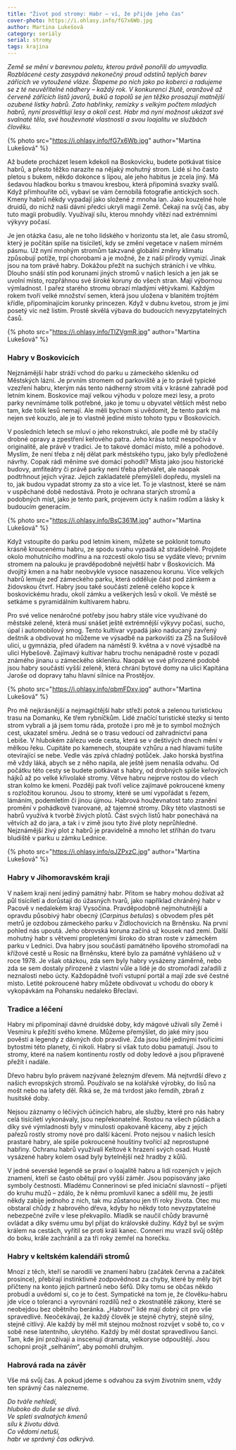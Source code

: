 ```yaml
---
title: "Život pod stromy: Habr – ví, že přijde jeho čas"
cover-photo: https://i.ohlasy.info/fG7x6Wb.jpg
author: Martina Lukešová
category: seriály
serial: stromy
tags: krajina
---
```


*Země se mění v barevnou paletu, kterou právě ponořili do umyvadla. Rozblácené cesty zasypává nekonečný proud odstínů teplých barev zářících ve vytoužené vláze. Šlapeme po nich jako po koberci a radujeme se z té neuvěřitelné nádhery – každý rok. V konkurenci žlutě, oranžově až červeně zářících listů javorů, buků a topolů se jen těžko prosazují matnější ozubené lístky habrů. Zato habřinky, remízky s velkým počtem mladých habrů, nyní prosvětlují lesy a okolí cest. Habr má nyní možnost ukázat své svalnaté tělo, své houževnaté vlastnosti a svou loajalitu ve službách člověku.*

{% photo src="https://i.ohlasy.info/fG7x6Wb.jpg" author="Martina Lukešová" %}

Až budete procházet lesem kdekoli na Boskovicku, budete potkávat tisíce habrů, a přesto těžko narazíte na nějaký mohutný strom. Lidé si ho často pletou s bukem, někdo dokonce s lípou, ale jeho habitus je zcela jiný. Má šedavou hladkou borku s tmavou kresbou, která připomíná svazky svalů. Když přimhouříte oči, vybaví se vám černobílá fotografie antických soch. Kmeny habrů někdy vypadají jako složené z mnoha lan. Jako kouzelné hole druidů, do nichž naši dávní předci ukryli magii Země. Čekají na svůj čas, aby tuto magii probudily. Využívají sílu, kterou mnohdy vítězí nad extrémními výkyvy počasí.

Je jen otázka času, ale ne toho lidského v horizontu sta let, ale času stromů, který je počítán spíše na tisíciletí, kdy se změní vegetace v našem mírném pásmu. Už nyní mnohým stromům takzvané globální změny klimatu způsobují potíže, trpí chorobami a je možné, že z naší přírody vymizí. Jinak jsou na tom právě habry. Dokážou přežít na suchých stráních i ve vlhku. Dlouho snáší stín pod korunami jiných stromů v našich lesích a jen jak se uvolní místo, rozpřáhnou své široké koruny do všech stran. Mají výbornou výmladnost. I pařez starého stromu obrazí mladými větývkami. Každým rokem tvoří velké množství semen, která jsou uložena v blanitém trojitém křídle, připomínajícím korunky princezen. Když v dubnu kvetou, strom je jimi posetý víc než listím. Prostě skvělá výbava do budoucích nevyzpytatelných časů.

{% photo src="https://i.ohlasy.info/TlZVgmR.jpg" author="Martina Lukešová" %}

### Habry v Boskovicích

Nejznámější habr stráží vchod do parku u zámeckého skleníku od Městských lázní. Je prvním stromem od parkoviště a je to právě typické vzezření habru, kterým nás tento nádherný strom vítá v krásné zahradě pod letním kinem. Boskovice mají velkou výhodu v poloze mezi lesy, a proto parky nevnímáme tolik potřebné, jako je tomu u obyvatel větších měst nebo tam, kde tolik lesů nemají. Ale měli bychom si uvědomit, že tento park má nejen své kouzlo, ale je to vlastně jediné místo tohoto typu v Boskovicích.

V posledních letech se mluví o jeho rekonstrukci, ale podle mě by stačily drobné opravy a zpestření keřového patra. Jeho krása totiž nespočívá v originalitě, ale právě v tradici. Je to takové domácí místo, milé a pohodové. Myslím, že není třeba z něj dělat park městského typu, jako byly předložené návrhy. Copak rádi měníme své domácí pohodlí? Místa jako jsou historické budovy, amfiteátry či právě parky není třeba přetvářet, ale naopak podtrhnout jejich výraz. Jejich zakladatelé přemýšleli dopředu, mysleli na to, jak budou vypadat stromy za sto a více let. To je vlastnost, které se nám v uspěchané době nedostává. Proto je ochrana starých stromů a podobných míst, jako je tento park, projevem úcty k našim rodům a lásky k budoucím generacím.

{% photo src="https://i.ohlasy.info/BsC361M.jpg" author="Martina Lukešová" %}

Když vstoupíte do parku pod letním kinem, můžete se poklonit tomuto krásně kroucenému habru, ze spodu svahu vypadá až strašidelně. Projdete okolo mohutnícího modřínu a na rozcestí okolo tisu se vydáte vlevo; prvním stromem na palouku je pravděpodobně největší habr v Boskovicích. Má dvojitý kmen a na habr neobvykle vysoce nasazenou korunu. Více velkých habrů lemuje zeď zámeckého parku, která odděluje část pod zámkem a židovskou čtvrť. Habry jsou také součástí zeleně celého kopce k boskovickému hradu, okolí zámku a veškerých lesů v okolí. Ve městě se setkáme s pyramidálním kultivarem habru.

Pro své velice nenáročné potřeby jsou habry stále více využívané do městské zeleně, která musí snášet ještě extrémnější výkyvy počasí, sucho, úpal i automobilový smog. Tento kultivar vypadá jako naducaný zavřený deštník a obdivovat ho můžeme ve výsadbě na parkovišti za ZŠ na Sušilově ulici, u gymnázia, před úřadem na náměstí 9. května a v nové výsadbě na ulici Hybešově. Zajímavý kultivar habru trochu nenápadně roste v pozadí známého jinanu u zámeckého skleníku. Naopak ve své přirozené podobě jsou habry součástí vyšší zeleně, která chrání bytové domy na ulici Kapitána Jaroše od dopravy tahu hlavní silnice na Prostějov.

{% photo src="https://i.ohlasy.info/qbmFDxv.jpg" author="Martina Lukešová" %}

Pro mě nejkrásnější a nejmagičtější habr střeží potok a zelenou turistickou trasu na Domanku, Ke třem rybníčkům. Lidé značící turistické stezky si tento strom vybrali a já jsem tomu ráda, protože i pro mě je to symbol možných cest, ukazatel směru. Jedná se o trasu vedoucí od zahradnictví pana Lebiše. V hlubokém zářezu vede cesta, která se v deštivých dnech mění v mělkou řeku. Cupitáte po kamenech, stoupáte vzhůru a nad hlavami tušíte otevírající se nebe. Vedle vás zpívá chladný potůček. Jako horská bystřina mě vždy láká, abych se z něho napila, ale ještě jsem nenašla odvahu. Od počátku této cesty se budete potkávat s habry, od drobných spíše keřových hájků až po velké křivolaké stromy. Větve habru nejprve rostou do všech stran kolmo ke kmeni. Později pak tvoří velice zajímavé pokroucené kmeny s rozložitou korunou. Jsou to stromy, které se umí vypořádat s řezem, lámáním, podemletím či jinou újmou. Habrová houževnatost tato zranění promění v pohádkově tvarované, až tajemné stromy. Díky této vlastnosti se habrů využívá k tvorbě živých plotů. Část svých listů habr ponechává na větvích až do jara, a tak i v zimě jsou tyto živé ploty neprůhledné. Nejznámější živý plot z habrů je pravidelně a mnoho let stříhán do tvaru bludiště v parku u zámku Lednice.

{% photo src="https://i.ohlasy.info/qJZPxzC.jpg" author="Martina Lukešová" %}

### Habry v Jihomoravském kraji

V našem kraji není jediný památný habr. Přitom se habry mohou dožívat až půl tisíciletí a dorůstají do úžasných tvarů, jako například chráněný habr v Pacově v nedalekém kraji Vysočina. Pravděpodobně nejmohutnější a opravdu působivý habr obecný (*Carpinus betulas*) s obvodem přes pět metrů je ozdobou zámeckého parku v Židlochovicích na Brněnsku. Na první pohled nás upoutá. Jeho obrovská koruna začíná už kousek nad zemí. Další mohutný habr s větvemi propletenými široko do stran roste v zámeckém parku v Lednici. Dva habry jsou součástí památného lipového stromořadí na křížové cestě u Rosic na Brněnsku, které bylo za památné vyhlášeno už v roce 1978. Je však otázkou, zda sem byly habry vysázeny záměrně, nebo zda se sem dostaly přirozeně z vlastní vůle a lidé je do stromořadí zařadili z neznalosti nebo úcty. Každopádně tvoří vstupní portál a mají zde své čestné místo. Letité pokroucené habry můžete obdivovat u vchodu do obory k vykopávkám na Pohansku nedaleko Břeclavi.

### Tradice a léčení

Habry mi připomínají dávné druidské doby, kdy mágové užívali síly Země i Vesmíru k přežití svého kmene. Můžeme přemýšlet, do jaké míry jsou pověsti a legendy z dávných dob pravdivé. Zda jsou lidé jedinými tvořícími bytostmi této planety, či nikoli. Habry si však tuto dobu pamatují. Jsou to stromy, které na našem kontinentu rostly od doby ledové a jsou připravené přežít i nadále.

Dřevo habru bylo právem nazývané železným dřevem. Má nejtvrdší dřevo z našich evropských stromů. Používalo se na kolářské výrobky, do lisů na mošt nebo na lafety děl. Říká se, že má tvrdost jako řemdih, zbraň z husitské doby.

Nejsou záznamy o léčivých účincích habru, ale služby, které pro nás habry celá tisíciletí vykonávaly, jsou nepřekonatelné. Rostou na všech půdách a díky své výmladnosti byly v minulosti opakovaně káceny, aby z jejich pařezů rostly stromy nové pro další kácení. Proto nejsou v našich lesích prastaré habry, ale spíše pokroucené houštiny tvořící až neprostupné habřiny. Ochranu habrů využívali Keltové k hrazení svých osad. Hustě vysázené habry kolem osad byly bytelnější než hradby z kůlů.

V jedné severské legendě se praví o loajalitě habru a lidí rozených v jejich znamení, kteří se často obětují pro vyšší záměr. Jsou popisovány jako symboly čestnosti. Mladému Connerinovi se před iniciační slavností – přijetí do kruhu mužů – zdálo, že k němu promluvil kanec a sdělil mu, že jestli někdy zabije jednoho z nich, tak mu zůstanou jen tři roky života. Otec mu obstaral chůdy z habrového dřeva, kdyby ho někdy toto nevyzpytatelné nebezpečné zvíře v lese překvapilo. Mladík se naučil chůdy bravurně ovládat a díky svému umu byl přijat do královské dužiny. Když byl se svým králem na cestách, vyřítil se proti králi kanec. Conneri mu vrazil svůj oštěp do boku, krále zachránil a za tři roky zemřel na horečku.

### Habry v keltském kalendáři stromů

Mnozí z těch, kteří se narodili ve znamení habru (začátek června a začátek prosince), přebírají instinktivně zodpovědnost za chyby, které by měly být přičteny na konto jejich partnerů nebo šéfů. Díky tomu se občas někdo probudí a uvědomí si, co je to čest. Sympatické na tom je, že člověku-habru jde více o toleranci a vyrovnání rozdílů než o zkostnatělé zákony, které se neobejdou bez obětního beránka. „Habroví“ lidé mají dobrý cit pro vše spravedlivé. Neočekávají, že každý člověk je stejně chytrý, stejně silný, stejně citlivý. Ale každý by měl mít stejnou možnost rozvíjet v sobě to, co v sobě nese latentního, ukrytého. Každý by měl dostat spravedlivou šanci. Tam, kde jiní prožívají a inscenují dramata, velkoryse odpouštějí. Jsou schopni projít „selháním“, aby pomohli druhým.

### Habrová rada na závěr

Vše má svůj čas. A pokud jdeme s odvahou za svým životním snem, vždy ten správný čas nalezneme.

*Do tváře nehledí,  
hluboko do duše se dívá.  
Ve spleti svalnatých kmenů  
sílu k životu dává.  
Co vědomí netuší,  
habr ve správný čas odkrývá.*


